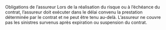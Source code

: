 Obligations de l’assureur
Lors de la réalisation du risque ou à l’échéance du contrat, l’assureur doit exécuter dans le délai convenu la prestation déterminée par le contrat et ne peut être tenu au-delà.
L’assureur ne couvre pas les sinistres survenus après expiration ou suspension du contrat.